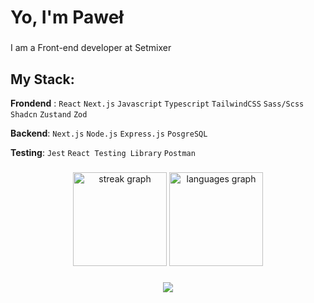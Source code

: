 
###

<h1 align="left">Yo, I'm Paweł</h1>

###

<p align="left">I am a Front-end developer at Setmixer</p> 


<h2 align="left">My Stack:</h2>

**Frondend** : `React` `Next.js` `Javascript` `Typescript` `TailwindCSS` `Sass/Scss` `Shadcn` `Zustand` `Zod`

**Backend**: `Next.js` `Node.js` `Express.js` `PosgreSQL`

**Testing**: `Jest` `React Testing Library` `Postman`


###

<div align="center">
  <img src="https://streak-stats.demolab.com?user=AoiTechDev&locale=en&mode=daily&theme=cobalt&hide_border=false&border_radius=5&order=3" height="150" alt="streak graph"  />
  <img src="https://github-readme-stats.vercel.app/api/top-langs?username=AoiTechDev&locale=en&hide_title=false&layout=compact&card_width=320&langs_count=5&theme=cobalt&hide_border=false&order=2" height="150" alt="languages graph"  />
</div>

###


###

<div align="center">
  <img src="https://profile-counter.glitch.me/AoiTechDev/count.svg?"  />
</div>

###
